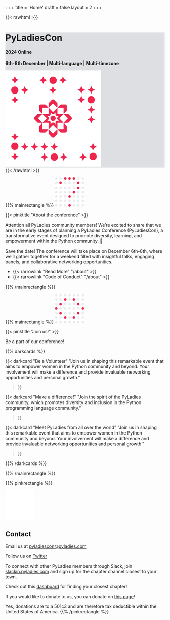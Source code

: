 +++
title = 'Home'
draft = false
layout = 2
+++

{{< rawhtml >}}
<!-- TODO: Update banner -->
<div style="background: #dedfe2;" class="position-relative overflow-hidden p-1 p-md-3 m-md-1 text-center">
    <div class="d-md-flex flex-md-equal w-75 my-md-3 mx-auto align-items-center">
      <div class="col-md-5 p-lg-3 mx-auto my-5">
        <h1 class="display-4 fw-normal pink">PyLadiesCon</h1>
        <h4 class="special-font pink">2024 Online</h4>
        <p class="lead" style="font-weight: bolder;">
          6th-8th December | Multi-language | Multi-timezone
        </p>
        <div class="social w-50 mx-auto pt-3">
          <a href="https://fosstodon.org/@pyladiescon"><i class="fab fa-mastodon fa-2x px-2" aria-hidden="true"></i></a>
          <a href="https://twitter.com/pyladiescon"><i class="fab fa-twitter fa-2x px-2" aria-hidden="true"></i></a>
          <a href="https://instagram.com/pyladiescon"><i class="fab fa-instagram fa-2x px-2" aria-hidden="true"></i></a>
          <a href="https://www.linkedin.com/company/pyladiescon"><i class="fab fa-linkedin fa-2x px-2" aria-hidden="true"></i></a>
        </div>
      </div>
      <div class="col-md-5 p-lg-1 mx-auto my-5">
        <img style="width: 60%;" src="img/banner.png">
      </div>
  </div>
</div>
{{< /rawhtml >}}

{{% mainrectangle %}}
![About Icon class=icon-section](/img/about-icon.png)

{{< pinktitle "About the conference" >}}

Attention all PyLadies community members! We’re excited to share that we are in
the early stages of planning a PyLadies Conference (PyLadiesCon),
a transformative event designed to promote diversity, learning, and empowerment
within the Python community.  🎉

Save the date! The conference will take place on December 6th-8th,
where we’ll gather together for a weekend filled with insightful talks,
engaging panels, and collaborative networking opportunities.

* {{< rarrowlink "Read More" "/about" >}}
* {{< rarrowlink "Code of Conduct" "/about" >}}

{{% /mainrectangle %}}

{{% mainrectangle %}}
![Join us Icon class=icon-section](/img/details-icon.png)

{{< pinktitle "Join us!" >}}

Be a part of our conference!

{{% darkcards %}}

{{< darkcard
  "Be a Volunteer"
  "Join us in shaping this remarkable event that aims to empower women in the Python community and beyond. Your involvement will make a difference and provide invaluable networking opportunities and personal growth."
  >}}

{{< darkcard
  "Make a difference!"
  "Join the spirit of the PyLadies community, which promotes diversity and inclusion in the Python programming language community."
  >}}

{{< darkcard
  "Meet PyLadies from all over the world"
  "Join us in shaping this remarkable event that aims to empower women in the Python community and beyond. Your involvement will make a difference and provide invaluable networking opportunities and personal growth."
  >}}

{{% /darkcards %}}

{{% /mainrectangle %}}

{{% pinkrectangle %}}

![Contact us Icon class=icon-section](/img/contact-icon.png)

## Contact

Email us at
<a href="mailto:pyladiescon@pyladies.com">pyladiescon@pyladies.com</a>

Follow us on <a href="https://twitter.com/pyladiescon">Twitter</a>

To connect with other PyLadies members through Slack, join
<a href="https://slackin.pyladies.com">slackin.pyladies.com</a>
and sign up for the chapter channel closest to
your town.

Check out this
<a href="https://reshamas.github.io/the-hidden-depth-of-pyladies/">dashboard</a>
for finding your closest chapter!

If you would like to donate to us, you can donate on
<a href="https://psfmember.org/civicrm/contribute/transact/?reset=1&amp;id=6">this page</a>!

Yes, donations are to a 501c3 and are therefore tax deductible within
the United States of America.
{{% /pinkrectangle %}}
